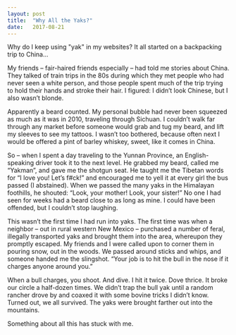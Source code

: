 ```yaml
---
layout: post
title:  "Why All the Yaks?"
date:   2017-08-21
---
```


Why do I keep using "yak" in my websites? It all started on a backpacking trip to China...

My friends – fair-haired friends especially – had told me stories about China. They talked of train trips in the 80s during which they met people who had never seen a white person, and those people spent much of the trip trying to hold their hands and stroke their hair. I figured: I didn’t look Chinese, but I also wasn’t blonde.

Apparently a beard counted. My personal bubble had never been squeezed as much as it was in 2010, traveling through Sichuan. I couldn’t walk far through any market before someone would grab and tug my beard, and lift my sleeves to see my tattoos. I wasn’t too bothered, because often next I would be offered a pint of barley whiskey, sweet, like it comes in China.


So – when I spent a day traveling to the Yunnan Province, an English-speaking driver took it to the next level. He grabbed my beard, called me “Yakman”, and gave me the shotgun seat. He taught me the Tibetan words for “I love you! Let’s f#ck!” and encouraged me to yell it at every girl the bus passed (I abstained). When we passed the many yaks in the Himalayan foothills, he shouted: “Look, your mother! Look, your sister!” No one I had seen for weeks had a beard close to as long as mine. I could have been offended, but I couldn’t stop laughing.

This wasn’t the first time I had run into yaks. The first time was when a neighbor – out in rural western New Mexico – purchased a number of feral, illegally transported yaks and brought them into the area, whereupon they promptly escaped. My friends and I were called upon to corner them in pouring snow, out in the woods. We passed around sticks and whips, and someone handed me the slingshot. “Your job is to hit the bull in the nose if it charges anyone around you.”

When a bull charges, you shoot. And dive. I hit it twice. Dove thrice. It broke our circle a half-dozen times. We didn’t trap the bull yak until a random rancher drove by and coaxed it with some bovine tricks I didn’t know. Turned out, we all survived. The yaks were brought farther out into the mountains.

Something about all this has stuck with me.
